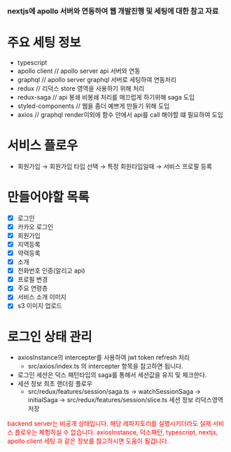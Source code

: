 ### nextjs에 apollo 서버와 연동하여 웹 개발진행 및 세팅에 대한 참고 자료

# 주요 세팅 정보
* typescript
* apollo client // apollo server api 서버와 연동
* graphql // apollo server graphql 서버로 세팅하여 연동처리
* redux // 리덕스 store 영역을 사용하기 위해 처리
* redux-saga // api 봉쇄 비봉쇄 처리를 매끄럽게 하기위해 saga 도입
* styled-components // 웹을 좀더 예쁘게 만들기 위해 도입
* axios // graphql render이외에 함수 안에서 api를 call 해야할 떄 필요하여 도입

# 서비스 플로우
* 회원가입 &#8594; 회원가입 타입 선택 &#8594; 특정 회원타입일때 &#8594; 서비스 프로필 등록

# 만들어야할 목록
- [x] 로그인
- [x] 카카오 로그인
- [x] 회원가입
- [x] 지역등록
- [x] 약력등록
- [x] 소개
- [x] 전화번호 인증(알리고 api)
- [x] 프로필 변경
- [x] 주요 연령층
- [x] 서비스 소개 이미지
- [x] s3 이미지 업로드

# 로그인 상태 관리
* axiosInstance의 intercepter를 사용하여 jwt token refresh 처리
    * src/axios/index.ts 의 intercepter 항목을 참고하면 됩니다.
* 로그인 세션은 덕스 패턴타입의 saga를 통해서 세션값을 유지 및 체크한다.
* 세션 정보 최초 랜더링 플로우
    - src/redux/features/session/saga.ts &#8594; watchSessionSaga &#8594; initialSaga &#8594; src/redux/features/session/slice.ts 세션 정보 리덕스영역 저장


<span style="color:red">backend server는 비공개 상태입니다. 해당 레파지토리를 실행시키더라도 실제 서비스 플로우는 체험하실 수 없습니다.</span>
<span style="color:red">axiosInstance, 덕스패턴, typescript, nextjs, apollo client 세팅 과 같은 정보를 참고하시면 도움이 될겁니다.</span>